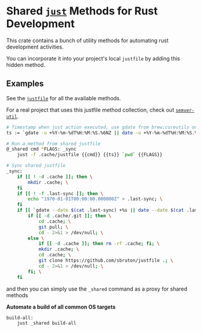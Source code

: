 # Shared [`just`] Methods for Rust Development

This crate contains a bunch of utility methods for automating rust development activities.

You can incorporate it into your project's local `justfile` by adding this hidden method.

## Examples

See the [`justfile`] for all the available methods.

For a real project that uses this justfile method collection, check out [`semver-util`].

```sh
# Timestamp when just action executed, use gdate from brew:coreutils on macos
ts := `gdate -u +%Y-%m-%dT%H:%M:%S.%6NZ || date -u +%Y-%m-%dT%H:%M:%S.%6NZ`

# Run a method from shared justfile
@_shared cmd *FLAGS: _sync
    just -f .cache/justfile {{cmd}} {{ts}} `pwd` {{FLAGS}}

# Sync shared justfile
_sync:
    if [[ ! -d .cache ]]; then \
        mkdir .cache; \
    fi
    if [[ ! -f .last-sync ]]; then \
        echo "1970-01-01T00:00:00.000000Z" > .last-sync; \
    fi
    if [[ `gdate --date $(cat .last-sync) +%s || date --date $(cat .last-sync) +%s` -lt `echo $(date +%s) - 86400 | bc` ]]; then \
        if [[ -d .cache/.git ]]; then \
            cd .cache; \
            git pull; \
            cd - 2>&1 > /dev/null; \
        else \
            if [[ -d .cache ]]; then rm -rf .cache; fi; \
            mkdir .cache; \
            cd .cache; \
            git clone https://github.com/sbruton/justfile .; \
            cd - 2>&1 > /dev/null; \
        fi; \
    fi
```

and then you can simply use the `_shared` command as a proxy for shared methods

**Automate a build of all common OS targets**

```sh
build-all:
    just _shared build-all
```

[`just`]: https://github.com/casey/just
[`justfile`]: justfile
[`semver-util`]: https://github.com/sbruton/semver-util
